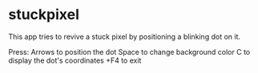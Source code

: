 # stuckpixel
This app tries to revive a stuck pixel by positioning a blinking dot on it.

Press:
Arrows to position the dot
Space to change background color
C to display the dot's coordinates
<alt>+F4 to exit
